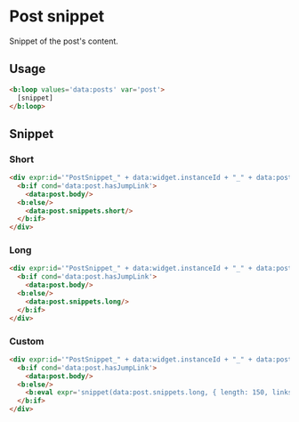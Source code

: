 # Post snippet

Snippet of the post's content.


## Usage

```html
<b:loop values='data:posts' var='post'>
  [snippet]
</b:loop>
```


## Snippet

### Short

```html
<div expr:id='"PostSnippet_" + data:widget.instanceId + "_" + data:post.id'>
  <b:if cond='data:post.hasJumpLink'>
    <data:post.body/>
  <b:else/>
    <data:post.snippets.short/>
  </b:if>
</div>
```

### Long

```html
<div expr:id='"PostSnippet_" + data:widget.instanceId + "_" + data:post.id'>
  <b:if cond='data:post.hasJumpLink'>
    <data:post.body/>
  <b:else/>
    <data:post.snippets.long/>
  </b:if>
</div>
```

### Custom

```html
<div expr:id='"PostSnippet_" + data:widget.instanceId + "_" + data:post.id'>
  <b:if cond='data:post.hasJumpLink'>
    <data:post.body/>
  <b:else/>
    <b:eval expr='snippet(data:post.snippets.long, { length: 150, links: false, linebreaks: false, ellipsis: true })'/>
  </b:if>
</div>
```
